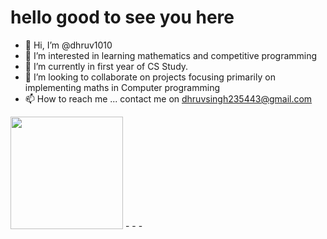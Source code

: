 <b><h1>hello good to see you here</h1></b>
- 👋 Hi, I’m @dhruv1010
- 👀 I’m interested in learning mathematics and competitive programming
- 🌱 I’m currently in first year of CS Study.
- 💞️ I’m looking to collaborate on projects focusing primarily on implementing maths in Computer programming
- 📫 How to reach me ... contact me on dhruvsingh235443@gmail.com

<!--- itis a ✨ special ✨ repository because its `README.md` (this file) appears on your GitHub profile.
You can click the Preview link to take a look at your changes.
--->
<img height="180em" src="https://github-readme-stats.vercel.app/api?username=dhruvsinghinator&show_icons=true&hide_border=true&&count_private=true&include_all_commits=true" />
-
-
-



